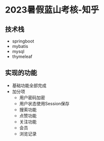 # 2023暑假蓝山考核-知乎

## 技术栈

- springboot
- mybatis
- mysql
- thymeleaf

## 实现的功能

- 基础功能全部完成
- 加分项
    - 用户密码加密
    - 用户状态使用Session保存
    - 搜索功能
    - 点赞功能
    - 关注功能
    - 会员
    - 浏览记录

